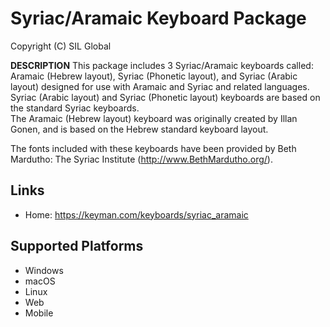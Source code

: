 Syriac/Aramaic Keyboard Package
=====================

Copyright (C) SIL Global

__DESCRIPTION__
This package includes 3 Syriac/Aramaic keyboards called: Aramaic (Hebrew layout), Syriac (Phonetic layout),
and Syriac (Arabic layout) designed for use with Aramaic and Syriac and related languages.
Syriac (Arabic layout) and Syriac (Phonetic layout) keyboards are based on the standard Syriac keyboards.  
The Aramaic (Hebrew layout) keyboard was originally created by Illan Gonen, and is based on the Hebrew 
standard keyboard layout.

The fonts included with these keyboards have been provided by Beth Mardutho: The Syriac Institute
(http://www.BethMardutho.org/).

Links
-----

 * Home:     https://keyman.com/keyboards/syriac_aramaic

Supported Platforms
-------------------
 * Windows
 * macOS
 * Linux
 * Web
 * Mobile


 